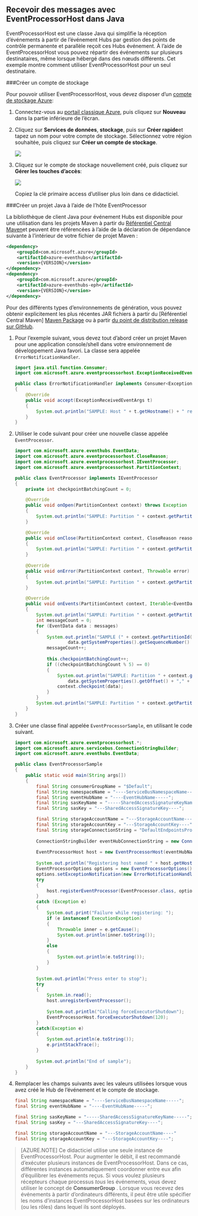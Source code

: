 ## <a name="receive-messages-with-eventprocessorhost-in-java"></a>Recevoir des messages avec EventProcessorHost dans Java

EventProcessorHost est une classe Java qui simplifie la réception d’événements à partir de l’événement Hubs par gestion des points de contrôle permanente et parallèle reçoit ces Hubs événement. À l’aide de EventProcessorHost vous pouvez répartir des événements sur plusieurs destinataires, même lorsque hébergé dans des nœuds différents. Cet exemple montre comment utiliser EventProcessorHost pour un seul destinataire.

###<a name="create-a-storage-account"></a>Créer un compte de stockage

Pour pouvoir utiliser EventProcessorHost, vous devez disposer d’un [compte de stockage Azure][]:

1. Connectez-vous au [portail classique Azure][], puis cliquez sur **Nouveau** dans la partie inférieure de l’écran.

2. Cliquez sur **Services de données**, **stockage**, puis sur **Créer rapide**et tapez un nom pour votre compte de stockage. Sélectionnez votre région souhaitée, puis cliquez sur **Créer un compte de stockage**.

    ![][11]

3. Cliquez sur le compte de stockage nouvellement créé, puis cliquez sur **Gérer les touches d’accès**:

    ![][12]

    Copiez la clé primaire access d’utiliser plus loin dans ce didacticiel.

###<a name="create-a-java-project-using-the-eventprocessor-host"></a>Créer un projet Java à l’aide de l’hôte EventProcessor

La bibliothèque de client Java pour événement Hubs est disponible pour une utilisation dans les projets Maven à partir du [Référentiel Central Maven][Maven Package]et peuvent être référencées à l’aide de la déclaration de dépendance suivante à l’intérieur de votre fichier de projet Maven :    

``` XML
<dependency>
    <groupId>com.microsoft.azure</groupId>
    <artifactId>azure-eventhubs</artifactId>
    <version>{VERSION}</version>
</dependency>
<dependency>
    <groupId>com.microsoft.azure</groupId>
    <artifactId>azure-eventhubs-eph</artifactId>
    <version>{VERSION}</version>
</dependency>
```
 
Pour des différents types d’environnements de génération, vous pouvez obtenir explicitement les plus récentes JAR fichiers à partir du [Référentiel Central Maven] [ Maven Package] ou à partir [du point de distribution release sur GitHub](https://github.com/Azure/azure-event-hubs/releases).  

1. Pour l’exemple suivant, vous devez tout d’abord créer un projet Maven pour une application console/shell dans votre environnement de développement Java favori. La classe sera appelée ```ErrorNotificationHandler```.     

    ``` Java
    import java.util.function.Consumer;
    import com.microsoft.azure.eventprocessorhost.ExceptionReceivedEventArgs;

    public class ErrorNotificationHandler implements Consumer<ExceptionReceivedEventArgs>
    {
        @Override
        public void accept(ExceptionReceivedEventArgs t)
        {
            System.out.println("SAMPLE: Host " + t.getHostname() + " received general error notification during " + t.getAction() + ": " + t.getException().toString());
        }
    }
    ```

2. Utiliser le code suivant pour créer une nouvelle classe appelée ```EventProcessor```.

    ```Java
    import com.microsoft.azure.eventhubs.EventData;
    import com.microsoft.azure.eventprocessorhost.CloseReason;
    import com.microsoft.azure.eventprocessorhost.IEventProcessor;
    import com.microsoft.azure.eventprocessorhost.PartitionContext;

    public class EventProcessor implements IEventProcessor
    {
        private int checkpointBatchingCount = 0;

        @Override
        public void onOpen(PartitionContext context) throws Exception
        {
            System.out.println("SAMPLE: Partition " + context.getPartitionId() + " is opening");
        }

        @Override
        public void onClose(PartitionContext context, CloseReason reason) throws Exception
        {
            System.out.println("SAMPLE: Partition " + context.getPartitionId() + " is closing for reason " + reason.toString());
        }
        
        @Override
        public void onError(PartitionContext context, Throwable error)
        {
            System.out.println("SAMPLE: Partition " + context.getPartitionId() + " onError: " + error.toString());
        }

        @Override
        public void onEvents(PartitionContext context, Iterable<EventData> messages) throws Exception
        {
            System.out.println("SAMPLE: Partition " + context.getPartitionId() + " got message batch");
            int messageCount = 0;
            for (EventData data : messages)
            {
                System.out.println("SAMPLE (" + context.getPartitionId() + "," + data.getSystemProperties().getOffset() + "," +
                        data.getSystemProperties().getSequenceNumber() + "): " + new String(data.getBody(), "UTF8"));
                messageCount++;
                
                this.checkpointBatchingCount++;
                if ((checkpointBatchingCount % 5) == 0)
                {
                    System.out.println("SAMPLE: Partition " + context.getPartitionId() + " checkpointing at " +
                        data.getSystemProperties().getOffset() + "," + data.getSystemProperties().getSequenceNumber());
                    context.checkpoint(data);
                }
            }
            System.out.println("SAMPLE: Partition " + context.getPartitionId() + " batch size was " + messageCount + " for host " + context.getOwner());
        }
    }
    ```

3. Créer une classe final appelée ```EventProcessorSample```, en utilisant le code suivant.

    ```Java
    import com.microsoft.azure.eventprocessorhost.*;
    import com.microsoft.azure.servicebus.ConnectionStringBuilder;
    import com.microsoft.azure.eventhubs.EventData;

    public class EventProcessorSample
    {
        public static void main(String args[])
        {
            final String consumerGroupName = "$Default";
            final String namespaceName = "----ServiceBusNamespaceName-----";
            final String eventHubName = "----EventHubName-----";
            final String sasKeyName = "-----SharedAccessSignatureKeyName-----";
            final String sasKey = "---SharedAccessSignatureKey----";

            final String storageAccountName = "---StorageAccountName----";
            final String storageAccountKey = "---StorageAccountKey----";
            final String storageConnectionString = "DefaultEndpointsProtocol=https;AccountName=" + storageAccountName + ";AccountKey=" + storageAccountKey;
            
            ConnectionStringBuilder eventHubConnectionString = new ConnectionStringBuilder(namespaceName, eventHubName, sasKeyName, sasKey);
            
            EventProcessorHost host = new EventProcessorHost(eventHubName, consumerGroupName, eventHubConnectionString.toString(), storageConnectionString);
            
            System.out.println("Registering host named " + host.getHostName());
            EventProcessorOptions options = new EventProcessorOptions();
            options.setExceptionNotification(new ErrorNotificationHandler());
            try
            {
                host.registerEventProcessor(EventProcessor.class, options).get();
            }
            catch (Exception e)
            {
                System.out.print("Failure while registering: ");
                if (e instanceof ExecutionException)
                {
                    Throwable inner = e.getCause();
                    System.out.println(inner.toString());
                }
                else
                {
                    System.out.println(e.toString());
                }
            }

            System.out.println("Press enter to stop");
            try
            {
                System.in.read();
                host.unregisterEventProcessor();
                
                System.out.println("Calling forceExecutorShutdown");
                EventProcessorHost.forceExecutorShutdown(120);
            }
            catch(Exception e)
            {
                System.out.println(e.toString());
                e.printStackTrace();
            }
            
            System.out.println("End of sample");
        }
    }
    ```

4. Remplacer les champs suivants avec les valeurs utilisées lorsque vous avez créé le Hub de l’événement et le compte de stockage.

    ``` Java
    final String namespaceName = "----ServiceBusNamespaceName-----";
    final String eventHubName = "----EventHubName-----";

    final String sasKeyName = "-----SharedAccessSignatureKeyName-----";
    final String sasKey = "---SharedAccessSignatureKey----";

    final String storageAccountName = "---StorageAccountName----"
    final String storageAccountKey = "---StorageAccountKey----";
    ```

> [AZURE.NOTE] Ce didacticiel utilise une seule instance de EventProcessorHost. Pour augmenter le débit, il est recommandé d’exécuter plusieurs instances de EventProcessorHost. Dans ce cas, différentes instances automatiquement coordonner entre eux afin d’équilibrer les événements reçus. Si vous voulez plusieurs récepteurs chaque processus *tous* les événements, vous devez utiliser le concept de **ConsumerGroup** . Lorsque vous recevez des événements à partir d’ordinateurs différents, il peut être utile spécifier les noms d’instances EventProcessorHost basées sur les ordinateurs (ou les rôles) dans lequel ils sont déployés.

<!-- Links -->
[Event Hubs overview]: ../articles/event-hubs/event-hubs-overview.md
[Compte de stockage Azure]: ../articles/storage/storage-create-storage-account.md
[Portail classique Azure]: http://manage.windowsazure.com
[Maven Package]: https://search.maven.org/#search%7Cga%7C1%7Ca%3A%22azure-eventhubs-eph%22

<!-- Images -->
[11]: ./media/service-bus-event-hubs-get-started-receive-ephjava/create-eph-csharp2.png
[12]: ./media/service-bus-event-hubs-get-started-receive-ephjava/create-eph-csharp3.png

